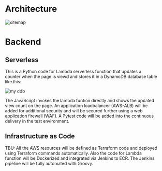 # Architecture
![sitemap](https://github.com/memor24/myWebsite-backend/assets/112832477/29c442bc-08a5-49fd-9d22-1711ba8af242)

# Backend
## Serverless
This is a Python code for Lambda serverless function that updates a counter when the page is viewd and stores it in a DynamoDB database table like this:

![my ddb](https://github.com/memor24/myWebsite-backend/assets/112832477/e1eba4df-9a27-46f2-8681-32054399f111)

The JavaScript invokes the lambda funtion directly and shows the updated view count on the page. An application loadbalancer (AWS-ALB) will be added for additional security and will be secured further using a web application firewall (WAF). A Pytest code will be added into the continuous delivery in the test environment.

## Infrastructure as Code
TBU: All the AWS resources will be defined as Terraform code and deployed using Terraform commands automatically.
Also the code for Lambda function will be Dockerized and integrated via Jenkins to ECR. The Jenkins pipeline will be fully automated with Groovy.
